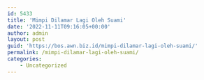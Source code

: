 ```yaml
---
id: 5433
title: 'Mimpi Dilamar Lagi Oleh Suami'
date: '2022-11-11T09:16:05+00:00'
author: admin
layout: post
guid: 'https://bos.awn.biz.id/mimpi-dilamar-lagi-oleh-suami/'
permalink: /mimpi-dilamar-lagi-oleh-suami/
categories:
    - Uncategorized
---
```


